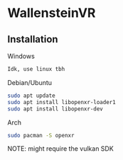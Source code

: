 # WallensteinVR


## Installation

Windows

```sh
Idk, use linux tbh
```

Debian/Ubuntu

```sh
sudo apt update
sudo apt install libopenxr-loader1
sudo apt install libopenxr-dev
```

Arch

```sh
sudo pacman -S openxr
```

NOTE: might require the vulkan SDK
